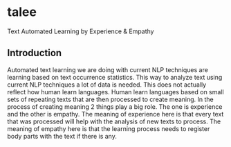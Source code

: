 # talee
Text Automated Learning by Experience &amp; Empathy

## Introduction
Automated text learning we are doing with current NLP techniques are learning based on text occurrence statistics. This way to analyze text using current NLP techniques a lot of data is needed. This does not actually reflect how human learn languages. Human learn languages based on small sets of repeating texts that are then processed to create meaning. In the process of creating meaning 2 things play a big role. The one is experience and the other is empathy. The meaning of experience here is that every text that was processed will help with the analysis of new texts to process. The meaning of empathy here is that the learning process needs to register body parts with the text if there is any.
